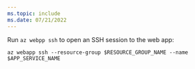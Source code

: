 ```yaml
---
ms.topic: include
ms.date: 07/21/2022
---
```



Run `az webpp ssh` to open an SSH session to the web app:

```azurecli
az webapp ssh --resource-group $RESOURCE_GROUP_NAME --name $APP_SERVICE_NAME
```
